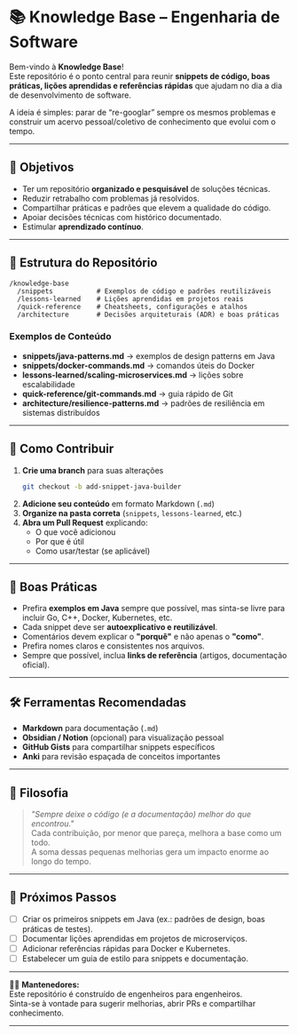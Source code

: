 # 📚 Knowledge Base – Engenharia de Software

Bem-vindo à **Knowledge Base**!  
Este repositório é o ponto central para reunir **snippets de código, boas práticas, lições aprendidas e referências rápidas** que ajudam no dia a dia de desenvolvimento de software.

A ideia é simples: parar de “re-googlar” sempre os mesmos problemas e construir um acervo pessoal/coletivo de conhecimento que evolui com o tempo.

---

## 🎯 Objetivos

- Ter um repositório **organizado e pesquisável** de soluções técnicas.
- Reduzir retrabalho com problemas já resolvidos.
- Compartilhar práticas e padrões que elevem a qualidade do código.
- Apoiar decisões técnicas com histórico documentado.
- Estimular **aprendizado contínuo**.

---

## 📂 Estrutura do Repositório

```
/knowledge-base
  /snippets           # Exemplos de código e padrões reutilizáveis
  /lessons-learned    # Lições aprendidas em projetos reais
  /quick-reference    # Cheatsheets, configurações e atalhos
  /architecture       # Decisões arquiteturais (ADR) e boas práticas
```

### Exemplos de Conteúdo
- **snippets/java-patterns.md** → exemplos de design patterns em Java  
- **snippets/docker-commands.md** → comandos úteis do Docker  
- **lessons-learned/scaling-microservices.md** → lições sobre escalabilidade  
- **quick-reference/git-commands.md** → guia rápido de Git  
- **architecture/resilience-patterns.md** → padrões de resiliência em sistemas distribuídos  

---

## 🚀 Como Contribuir

1. **Crie uma branch** para suas alterações  
   ```bash
   git checkout -b add-snippet-java-builder
   ```
2. **Adicione seu conteúdo** em formato Markdown (`.md`)  
3. **Organize na pasta correta** (`snippets`, `lessons-learned`, etc.)  
4. **Abra um Pull Request** explicando:
   - O que você adicionou
   - Por que é útil
   - Como usar/testar (se aplicável)

---

## 📝 Boas Práticas

- Prefira **exemplos em Java** sempre que possível, mas sinta-se livre para incluir Go, C++, Docker, Kubernetes, etc.
- Cada snippet deve ser **autoexplicativo e reutilizável**.
- Comentários devem explicar o **"porquê"** e não apenas o **"como"**.
- Prefira nomes claros e consistentes nos arquivos.
- Sempre que possível, inclua **links de referência** (artigos, documentação oficial).

---

## 🛠 Ferramentas Recomendadas

- **Markdown** para documentação (`.md`)
- **Obsidian / Notion** (opcional) para visualização pessoal
- **GitHub Gists** para compartilhar snippets específicos
- **Anki** para revisão espaçada de conceitos importantes

---

## 🌱 Filosofia

> *"Sempre deixe o código (e a documentação) melhor do que encontrou."*  
Cada contribuição, por menor que pareça, melhora a base como um todo.  
A soma dessas pequenas melhorias gera um impacto enorme ao longo do tempo.

---

## 📌 Próximos Passos

- [ ] Criar os primeiros snippets em Java (ex.: padrões de design, boas práticas de testes).  
- [ ] Documentar lições aprendidas em projetos de microserviços.  
- [ ] Adicionar referências rápidas para Docker e Kubernetes.  
- [ ] Estabelecer um guia de estilo para snippets e documentação.  

---

👨‍💻 **Mantenedores:**  
Este repositório é construído de engenheiros para engenheiros.  
Sinta-se à vontade para sugerir melhorias, abrir PRs e compartilhar conhecimento.

---

